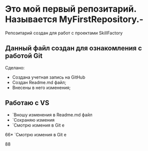 # Это мой первый репозитарий. Называется **MyFirstRepository.-**
Репозитарий создан для работ с проектами SkillFactory
## Данный файл создан для ознакомления с работой **Git**
Сделано:
* Создана учетная запись на GitHub
* Создан Readme.md файл;
* Внесены в него изменения;
## Работаю с VS
* `Вношу изменения в Readme.md файл
* `Сохраняю измения
* `Смотрю измения в Git e

66* `Смотрю измения в Git e

88
